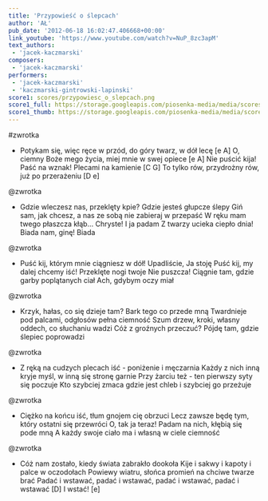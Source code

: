 ```yaml
---
title: 'Przypowieść o ślepcach'
author: 'AŁ'
pub_date: '2012-06-18 16:02:47.406668+00:00'
link_youtube: 'https://www.youtube.com/watch?v=NuP_8zc3apM'
text_authors:
 - 'jacek-kaczmarski'
composers:
 - 'jacek-kaczmarski'
performers:
 - 'jacek-kaczmarski'
 - 'kaczmarski-gintrowski-lapinski'
score1: scores/przypowiesc_o_slepcach.png
score1_full: https://storage.googleapis.com/piosenka-media/media/scores/przypowiesc_o_slepcach.png
score1_thumb: https://storage.googleapis.com/piosenka-media/media/scores/przypowiesc_o_slepcach.png.180x0_q85_upscale.jpg
---
```


#zwrotka
- Potykam się, więc ręce w przód, do góry twarz, w dół lecę [e A]
O, ciemny Boże mego życia, miej mnie w swej opiece [e A]
Nie puścić kija! Paść na wznak! Plecami na kamienie [C G]
To tylko rów, przydrożny rów, już po przerażeniu [D e]

@zwrotka
- Gdzie wleczesz nas, przeklęty kpie? Gdzie jesteś głupcze ślepy
Giń sam, jak chcesz, a nas ze sobą nie zabieraj w przepaść
W ręku mam twego płaszcza kłąb... Chryste! I ja padam
Z twarzy ucieka ciepło dnia! Biada nam, ginę! Biada

@zwrotka
- Puść kij, którym mnie ciągniesz w dół! Upadliście, Ja stoję
Puść kij, my dalej chcemy iść! Przeklęte nogi twoje
Nie puszcza! Ciągnie tam, gdzie garby poplątanych ciał
Ach, gdybym oczy miał

@zwrotka
- Krzyk, hałas, co się dzieje tam? Bark tego co przede mną
Twardnieje pod palcami, odgłosów pełna ciemność
Szum drzew, kroki, własny oddech, co słuchaniu wadzi
Cóż z groźnych przeczuć? Pójdę tam, gdzie ślepiec poprowadzi

@zwrotka
- Z ręką na cudzych plecach iść - poniżenie i męczarnia
Każdy z nich inną kryje myśl, w inną się stronę garnie
Przy żarciu też - ten pierwszy syty się poczuje
Kto szybciej zmaca gdzie jest chleb i szybciej go przeżuje

@zwrotka
- Ciężko na końcu iść, tłum gnojem cię obrzuci
Lecz zawsze będę tym, który ostatni się przewróci
O, tak ja teraz! Padam na nich, kłębią się pode mną
A każdy swoje ciało ma i własną w ciele ciemność

@zwrotka
- Cóż nam zostało, kiedy świata zabrakło dookoła
Kije i sakwy i kapoty i palce w oczodołach
Powiewy wiatru, słońca promień na chciwe twarze brać
Padać i wstawać, padać i wstawać, padać i wstawać, padać i wstawać [D]
I wstać! [e]